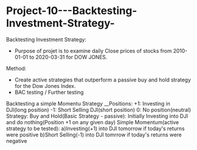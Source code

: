 # Project-10---Backtesting-Investment-Strategy-

Backtesting Investment Strategy:
- Purpose of projet is to examine daily Close prices of stocks from 2010-01-01 to 2020-03-31 for DOW JONES. 

Method:
- Create active strategies that outperform a passive buy and hold strategy for the Dow Jones Index.
- BAC testing / Further testing

Backtesting a simple Momentu Strategy
__Positions:
+1: Investing in DJl(long position)
-1: Short Selling DJl(short position)
0: No position(neutral)
Strategy:
Buy and Hold(Basic Strategy - passive): Initially Investing into DJl and do nothing(Position +1 on any given day)
Simple Momentum(active strategy to be tested):
a)Investing(+1) into DJl tomorrow if today's returns were positive
b)Short Selling(-1) into DJl tomrrow if today's returns were negative
